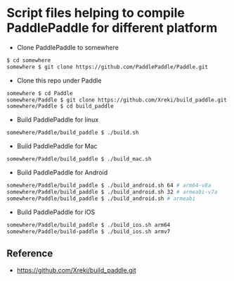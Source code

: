 # Script files helping to compile PaddlePaddle for different platform

- Clone PaddlePaddle to somewhere
```bash
$ cd somewhere
somewhere $ git clone https://github.com/PaddlePaddle/Paddle.git
```

- Clone this repo under Paddle
```bash
somewhere $ cd Paddle
somewhere/Paddle $ git clone https://github.com/Xreki/build_paddle.git
somewhere/Paddle $ cd build_paddle
```

- Build PaddlePaddle for linux
```bash
somewhere/Paddle/build_paddle $ ./build.sh
```

- Build PaddlePaddle for Mac
```bash
somewhere/Paddle/build_paddle $ ./build_mac.sh
```

- Build PaddlePaddle for Android
```bash
somewhere/Paddle/build_paddle $ ./build_android.sh 64 # arm64-v8a
somewhere/Paddle/build_paddle $ ./build_android.sh 32 # armeabi-v7a
somewhere/Paddle/build_paddle $ ./build_android.sh # armeabi
```

- Build PaddlePaddle for iOS
```bash
somewhere/Paddle/build_paddle $ ./build_ios.sh arm64
somewhere/Paddle/build-paddle $ ./build_ios.sh armv7
```
## Reference
* https://github.com/Xreki/build_paddle.git
